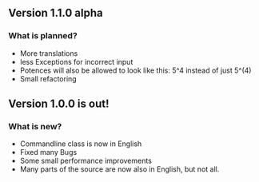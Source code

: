 ## Version 1.1.0 alpha
### What is planned?
 - More translations
 - less Exceptions for incorrect input
 - Potences will also be allowed to look like this: 5^4 instead of just 5^(4)
 - Small refactoring

## Version 1.0.0 is out!
### What is new?
 - Commandline class is now in English
 - Fixed many Bugs
 - Some small performance improvements
 - Many parts of the source are now also in English, but not all.
